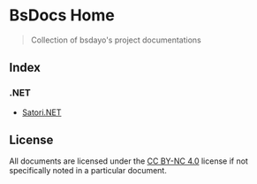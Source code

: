 # BsDocs Home

> Collection of bsdayo\'s project documentations

## Index

### .NET

- [Satori.NET](./satori-net/)

## License

All documents are licensed under the [CC BY-NC 4.0](https://creativecommons.org/licenses/by-nc/4.0/) license if not specifically noted in a particular document.
